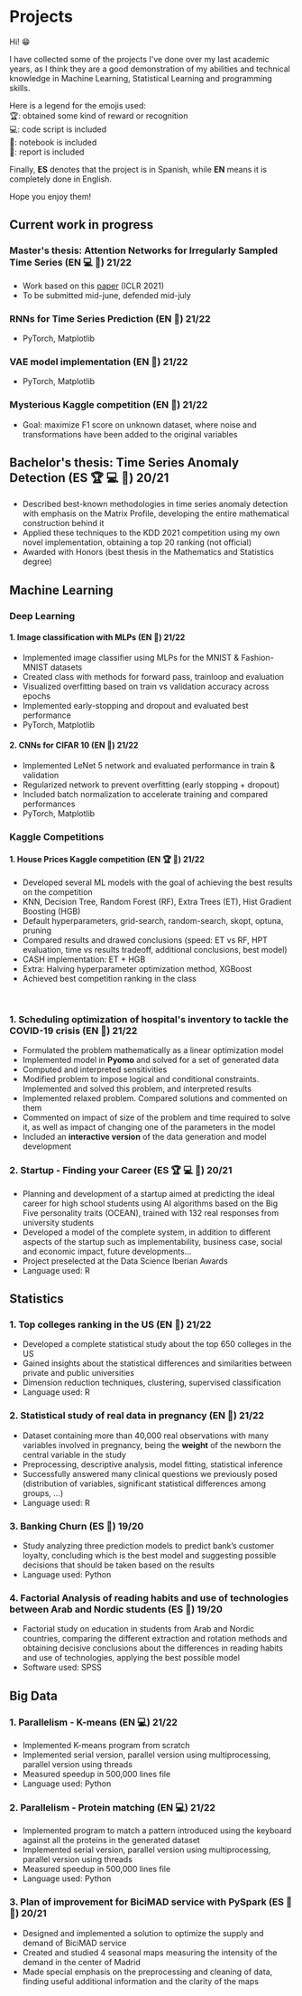 # Projects

Hi! 😁

I have collected some of the projects I've done over my last academic years, as I think they are a good demonstration of my abilities and technical knowledge in Machine Learning, Statistical Learning and programming skills.

Here is a legend for the emojis used:  
🏆: obtained some kind of reward or recognition  
💻: code script is included  
📕: notebook is included  
📝: report is included

Finally, **ES** denotes that the project is in Spanish, while **EN** means it is completely done in English.

Hope you enjoy them!

## Current work in progress

### Master's thesis: Attention Networks for Irregularly Sampled Time Series (**EN** 💻 📝) 21/22
- Work based on this [paper](https://arxiv.org/pdf/2101.10318.pdf) (ICLR 2021)  
- To be submitted mid-june, defended mid-july

### RNNs for Time Series Prediction (**EN** 📕) 21/22
   - PyTorch, Matplotlib

### VAE model implementation (**EN** 📕) 21/22
   - PyTorch, Matplotlib

### Mysterious Kaggle competition (**EN** 📕) 21/22
  - Goal: maximize F1 score on unknown dataset, where noise and transformations have been added to the original variables  


## Bachelor's thesis: Time Series Anomaly Detection (**ES** 🏆 💻 📝) 20/21
- Described best-known methodologies in time series anomaly detection with emphasis on the Matrix Profile, developing the entire mathematical construction behind it
- Applied these techniques to the KDD 2021 competition using my own novel implementation, obtaining a top 20 ranking (not official)
- Awarded with Honors (best thesis in the Mathematics and Statistics degree)


## Machine Learning

### Deep Learning
#### 1. Image classification with MLPs (**EN** 📕) 21/22
   - Implemented image classifier using MLPs for the MNIST & Fashion-MNIST datasets
   - Created class with methods for forward pass, trainloop and evaluation 
   - Visualized overfitting based on train vs validation accuracy across epochs
   - Implemented early-stopping and dropout and evaluated best performance
   - PyTorch, Matplotlib 
#### 2. CNNs for CIFAR 10 (**EN** 📕) 21/22
   - Implemented LeNet 5 network and evaluated performance in train & validation
   - Regularized network to prevent overfitting (early stopping + dropout)
   - Included batch normalization to accelerate training and compared performances
   - PyTorch, Matplotlib 


### Kaggle Competitions
#### 1. House Prices Kaggle competition (**EN** 🏆 📕) 21/22
  - Developed several ML models with the goal of achieving the best results on the competition
  - KNN, Decision Tree, Random Forest (RF), Extra Trees (ET), Hist Gradient Boosting (HGB)
  - Default hyperparameters, grid-search, random-search, skopt, optuna, pruning
  - Compared results and drawed conclusions (speed: ET vs RF, HPT evaluation, time vs results tradeoff, additional conclusions, best model)
  - CASH implementation: ET + HGB
  - Extra: Halving hyperparameter optimization method, XGBoost
  - Achieved best competition ranking in the class

   
     
<br />
     
### 1. Scheduling optimization of hospital's inventory to tackle the COVID-19 crisis (**EN** 📕) 21/22
  - Formulated the problem mathematically as a linear optimization model
  - Implemented model in **Pyomo** and solved for a set of generated data
  - Computed and interpreted sensitivities
  - Modified problem to impose logical and conditional constraints. Implemented and solved this problem, and interpreted results
  - Implemented relaxed problem. Compared solutions and commented on them
  - Commented on impact of size of the problem and time required to solve it, as well as impact of changing one of the parameters in the model
  - Included an **interactive version** of the data generation and model development
### 2. Startup - Finding your Career (**ES** 🏆 💻 📝) 20/21
  - Planning and development of a startup aimed at predicting the ideal career for high school students using AI algorithms based on the Big Five personality traits (OCEAN), trained with 132 real responses from university students
  - Developed a model of the complete system, in addition to different aspects of the startup such as implementability, business case, social and economic impact, future developments...
  - Project preselected at the Data Science Iberian Awards
  - Language used: R


## Statistics
### 1. Top colleges ranking in the US (**EN** 📝) 21/22
  - Developed a complete statistical study about the top 650 colleges in the US
  - Gained insights about the statistical differences and similarities between private and public universities
  - Dimension reduction techniques, clustering, supervised classification
  - Language used: R
### 2. Statistical study of real data in pregnancy (**EN** 📝) 21/22
  - Dataset containing more than 40,000 real observations with many variables involved in pregnancy, being the **weight** of the newborn the central variable in the study
  - Preprocessing, descriptive analysis, model fitting, statistical inference
  - Successfully answered many clinical questions we previously posed (distribution of variables, significant statistical differences among groups, ...)
  - Language used: R
### 3. Banking Churn (**ES** 📕) 19/20
  - Study analyzing three prediction models to predict bank’s customer loyalty, concluding which is the best model and suggesting possible decisions that should be taken based on the results
  -  Language used: Python
### 4. Factorial Analysis of reading habits and use of technologies between Arab and Nordic students (**ES** 📝) 19/20
  - Factorial study on education in students from Arab and Nordic countries, comparing the different extraction and rotation methods and obtaining decisive conclusions about the differences in reading habits and use of technologies, applying the best possible model
  - Software used: SPSS
 

## Big Data
### 1. Parallelism - K-means (**EN** 💻) 21/22
  - Implemented K-means program from scratch
  - Implemented serial version, parallel version using multiprocessing, parallel version using threads
  - Measured speedup in 500,000 lines file
  - Language used: Python
### 2. Parallelism - Protein matching (**EN** 💻) 21/22
  - Implemented program to match a pattern introduced using the keyboard against all the proteins in the generated dataset
  - Implemented serial version, parallel version using multiprocessing, parallel version using threads
  - Measured speedup in 500,000 lines file
  - Language used: Python
### 3. Plan of improvement for BiciMAD service with PySpark (**ES** 📕 📝) 20/21
  - Designed and implemented a solution to optimize the supply and demand of BiciMAD service
  - Created and studied 4 seasonal maps measuring the intensity of the demand in the center of Madrid
  - Made special emphasis on the preprocessing and cleaning of data, finding useful additional information and the clarity of the maps
